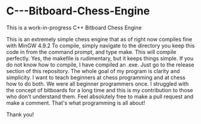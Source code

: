 # C---Bitboard-Chess-Engine
This is a work-in-progress C++ Bitboard Chess Engine

This is an extremely simple chess engine that as of right now compiles fine with MinGW 4.9.2
To compile, simply navigate  to the directory you keep this code in from the command prompt, and type make. This will compile perfectly. Yes, the makefile is rudimentary, but  it keeps things simple. If you do not know how to compile, I have compiled an .exe. Just go to the release section of this repository. 
The whole goal of my program is clarity and simplicity. I want to teach beginners at chess programming and at chess how to do both. We were all beginner programmers once. I struggled with the concept of bitboards for a long time and this is my contribution to those who don't understand them.
Feel absolutely free to make a pull request and make a comment. That's what programming is all about!

Thank you! 
